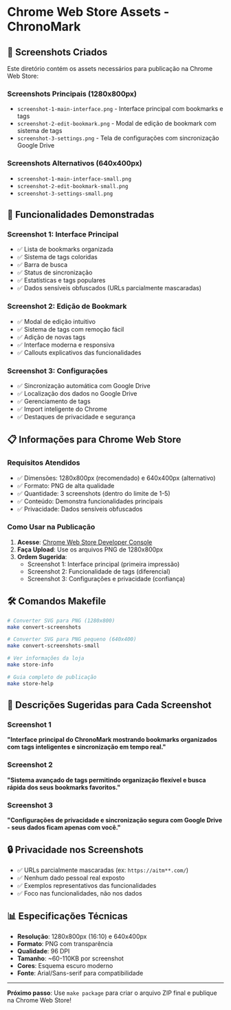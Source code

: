 # Chrome Web Store Assets - ChronoMark

## 📸 Screenshots Criados

Este diretório contém os assets necessários para publicação na Chrome Web Store:

### Screenshots Principais (1280x800px)
- `screenshot-1-main-interface.png` - Interface principal com bookmarks e tags
- `screenshot-2-edit-bookmark.png` - Modal de edição de bookmark com sistema de tags
- `screenshot-3-settings.png` - Tela de configurações com sincronização Google Drive

### Screenshots Alternativos (640x400px)
- `screenshot-1-main-interface-small.png`
- `screenshot-2-edit-bookmark-small.png` 
- `screenshot-3-settings-small.png`

## 🎯 Funcionalidades Demonstradas

### Screenshot 1: Interface Principal
- ✅ Lista de bookmarks organizada
- ✅ Sistema de tags coloridas
- ✅ Barra de busca
- ✅ Status de sincronização
- ✅ Estatísticas e tags populares
- ✅ Dados sensíveis obfuscados (URLs parcialmente mascaradas)

### Screenshot 2: Edição de Bookmark
- ✅ Modal de edição intuitivo
- ✅ Sistema de tags com remoção fácil
- ✅ Adição de novas tags
- ✅ Interface moderna e responsiva
- ✅ Callouts explicativos das funcionalidades

### Screenshot 3: Configurações
- ✅ Sincronização automática com Google Drive
- ✅ Localização dos dados no Google Drive
- ✅ Gerenciamento de tags
- ✅ Import inteligente do Chrome
- ✅ Destaques de privacidade e segurança

## 📋 Informações para Chrome Web Store

### Requisitos Atendidos
- ✅ Dimensões: 1280x800px (recomendado) e 640x400px (alternativo)
- ✅ Formato: PNG de alta qualidade
- ✅ Quantidade: 3 screenshots (dentro do limite de 1-5)
- ✅ Conteúdo: Demonstra funcionalidades principais
- ✅ Privacidade: Dados sensíveis obfuscados

### Como Usar na Publicação

1. **Acesse**: [Chrome Web Store Developer Console](https://chrome.google.com/webstore/devconsole/)
2. **Faça Upload**: Use os arquivos PNG de 1280x800px
3. **Ordem Sugerida**:
   - Screenshot 1: Interface principal (primeira impressão)
   - Screenshot 2: Funcionalidade de tags (diferencial)
   - Screenshot 3: Configurações e privacidade (confiança)

## 🛠️ Comandos Makefile

```bash
# Converter SVG para PNG (1280x800)
make convert-screenshots

# Converter SVG para PNG pequeno (640x400)
make convert-screenshots-small

# Ver informações da loja
make store-info

# Guia completo de publicação
make store-help
```

## 📝 Descrições Sugeridas para Cada Screenshot

### Screenshot 1
**"Interface principal do ChronoMark mostrando bookmarks organizados com tags inteligentes e sincronização em tempo real."**

### Screenshot 2
**"Sistema avançado de tags permitindo organização flexível e busca rápida dos seus bookmarks favoritos."**

### Screenshot 3
**"Configurações de privacidade e sincronização segura com Google Drive - seus dados ficam apenas com você."**

## 🔒 Privacidade nos Screenshots

- ✅ URLs parcialmente mascaradas (ex: `https://aitm**.com/`)
- ✅ Nenhum dado pessoal real exposto
- ✅ Exemplos representativos das funcionalidades
- ✅ Foco nas funcionalidades, não nos dados

## 📊 Especificações Técnicas

- **Resolução**: 1280x800px (16:10) e 640x400px
- **Formato**: PNG com transparência
- **Qualidade**: 96 DPI
- **Tamanho**: ~60-110KB por screenshot
- **Cores**: Esquema escuro moderno
- **Fonte**: Arial/Sans-serif para compatibilidade

---

**Próximo passo**: Use `make package` para criar o arquivo ZIP final e publique na Chrome Web Store!